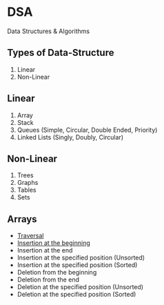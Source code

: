 # DSA
Data Structures &amp; Algorithms

## Types of Data-Structure
1. Linear
2. Non-Linear

## Linear
1. Array
2. Stack
3. Queues (Simple, Circular, Double Ended, Priority)
4. Linked Lists (Singly, Doubly, Circular)
## Non-Linear
1. Trees
2. Graphs
3. Tables
4. Sets

## Arrays
- [Traversal](./Arrays/traversal.c)
- [Insertion at the beginning](./Arrays/insert_start.c)
- Insertion at the end
- Insertion at the specified position (Unsorted)
- Insertion at the specified position (Sorted)
- Deletion from the beginning
- Deletion from the end
- Deletion at the specified position (Unsorted)
- Deletion at the specified position (Sorted)
